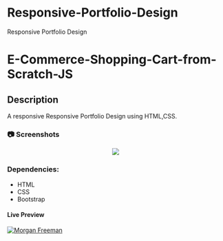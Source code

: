# Responsive-Portfolio-Design
Responsive Portfolio Design 


# E-Commerce-Shopping-Cart-from-Scratch-JS

## Description
A responsive Responsive Portfolio Design using HTML,CSS.




<!-- Screenshots -->
### :camera: Screenshots

<div align="center"> 
  <img src="https://i.imgur.com/mIResGV.jpg" />
</div>

### Dependencies:

* HTML
* CSS
* Bootstrap

#### Live Preview 

[![Morgan Freeman](https://dabuttonfactory.com/button.png?t=Live+Demo&f=Open+Sans-Bold&ts=16&tc=fff&hp=45&vp=20&w=180&h=40&c=round&bgt=unicolored&bgc=0275d8 "Click button to open live demo")](https://porfolio-template.netlify.app/)




